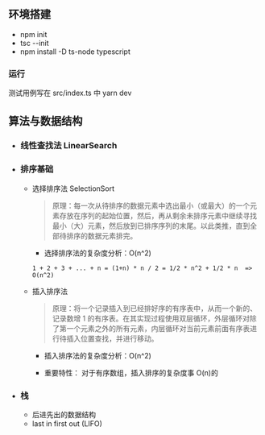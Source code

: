 ## 环境搭建

- npm init
- tsc --init
- npm install -D ts-node typescript

### 运行

测试用例写在 src/index.ts 中
yarn dev

## 算法与数据结构

- ### 线性查找法 LinearSearch

- ### 排序基础

  - 选择排序法 SelectionSort

    > 原理：每一次从待排序的数据元素中选出最小（或最大）的一个元素存放在序列的起始位置，然后，再从剩余未排序元素中继续寻找最小（大）元素，然后放到已排序序列的末尾。以此类推，直到全部待排序的数据元素排完。

    - 选择排序法的复杂度分析：O(n^2)

    ```
    1 + 2 + 3 + ... + n = (1+n) * n / 2 = 1/2 * n^2 + 1/2 * n  => O(n^2)
    ```

  - 插入排序法

    > 原理：将一个记录插入到已经排好序的有序表中，从而一个新的、记录数增 1 的有序表。在其实现过程使用双层循环，外层循环对除了第一个元素之外的所有元素，内层循环对当前元素前面有序表进行待插入位置查找，并进行移动。

    - 插入排序法的复杂度分析：O(n^2)

    - 重要特性： 对于有序数组，插入排序的复杂度事 O(n)的

- ### 栈

  - 后进先出的数据结构
  - last in first out (LIFO)

